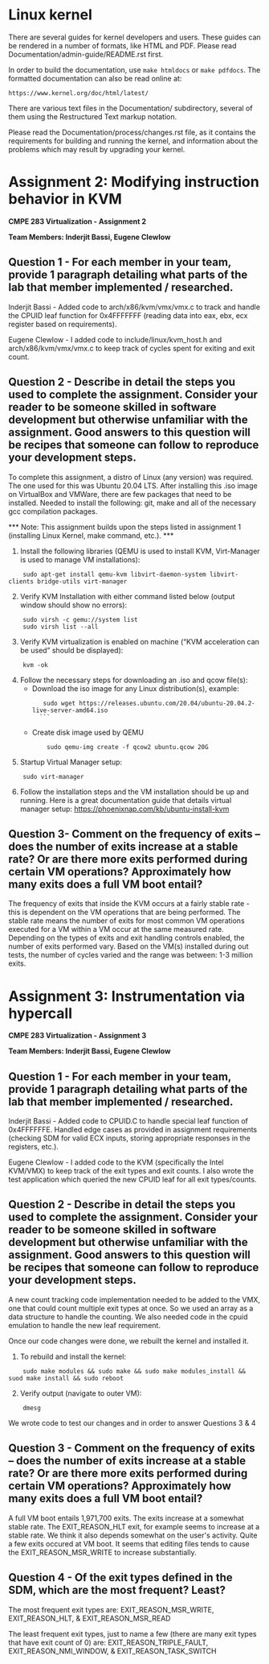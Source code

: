 Linux kernel
============

There are several guides for kernel developers and users. These guides can
be rendered in a number of formats, like HTML and PDF. Please read
Documentation/admin-guide/README.rst first.

In order to build the documentation, use ``make htmldocs`` or
``make pdfdocs``.  The formatted documentation can also be read online at:

    https://www.kernel.org/doc/html/latest/

There are various text files in the Documentation/ subdirectory,
several of them using the Restructured Text markup notation.

Please read the Documentation/process/changes.rst file, as it contains the
requirements for building and running the kernel, and information about
the problems which may result by upgrading your kernel.


# Assignment 2: Modifying instruction behavior in KVM 
**CMPE 283 Virtualization - Assignment 2**

**Team Members: Inderjit Bassi, Eugene Clewlow**

## Question 1 - For each member in your team, provide 1 paragraph detailing what parts of the lab that member implemented / researched.

Inderjit Bassi - Added code to arch/x86/kvm/vmx/vmx.c to track and handle the CPUID leaf function for 0x4FFFFFFF (reading data into eax, ebx, ecx register based on requirements).

Eugene Clewlow - I added code to include/linux/kvm_host.h and arch/x86/kvm/vmx/vmx.c to keep track of cycles spent for exiting and exit count.


## Question 2 - Describe in detail the steps you used to complete the assignment. Consider your reader to be someone skilled in software development but otherwise unfamiliar with the assignment. Good answers to this question will be recipes that someone can follow to reproduce your development steps.

To complete this assignment, a distro of Linux (any version) was required. The one used for this was Ubuntu 20.04 LTS. After installing this .iso image on VirtualBox and VMWare, there are few packages that need to be installed. Needed to install the following: git, make and all of the necessary gcc compilation packages. 

*** Note: This assignment builds upon the steps listed in assignment 1 (installing Linux Kernel, make command, etc.). ***

1) Install the following libraries (QEMU is used to install KVM, Virt-Manager is used to manage VM installations):
```
    sudo apt-get install qemu-kvm libvirt-daemon-system libvirt-clients bridge-utils virt-manager
```

2) Verify KVM Installation with either command listed below (output window should show no errors):
```
    sudo virsh -c gemu://system list 
    sudo virsh list --all
```

3) Verify KVM virtualization is enabled on machine (“KVM acceleration can be used” should be displayed):
```
    kvm -ok 
```

4) Follow the necessary steps for downloading an .iso and qcow file(s):
    * Download the iso image for any Linux distribution(s), example: 
        ```
           sudo wget https://releases.ubuntu.com/20.04/ubuntu-20.04.2-live-server-amd64.iso
          ```
    * Create disk image used by QEMU
        ```
            sudo qemu-img create -f qcow2 ubuntu.qcow 20G
        ```
5) Startup Virtual Manager setup:
```
    sudo virt-manager
```

6) Follow the installation steps and the VM installation should be up and running. Here is a great documentation guide that details virtual manager setup: https://phoenixnap.com/kb/ubuntu-install-kvm

## Question 3- Comment on the frequency of exits – does the number of exits increase at a stable rate? Or are there more exits performed during certain VM operations? Approximately how many exits does a full VM boot entail? 

The frequency of exits that inside the KVM occurs at a fairly stable rate - this is dependent on the VM operations that are being performed. The stable rate means the number of exits for most common VM operations executed for a VM within a VM occur at the same measured rate. Depending on the types of exits and exit handling controls enabled, the number of exits performed vary. Based on the VM(s) installed during out tests, the number of cycles varied and the range was between: 1-3 million exits.


# Assignment 3: Instrumentation via hypercall 
**CMPE 283 Virtualization - Assignment 3**

**Team Members: Inderjit Bassi, Eugene Clewlow**

## Question 1 - For each member in your team, provide 1 paragraph detailing what parts of the lab that member implemented / researched.

Inderjit Bassi - Added code to CPUID.C to handle special leaf function of 0x4FFFFFFE. Handled edge cases as provided in assignment requirements (checking SDM for valid ECX inputs, storing appropriate responses in the registers, etc.).

Eugene Clewlow - I added code to the KVM (specifically the Intel KVM/VMX) to keep track of the exit types and exit counts.  I also wrote the test application which queried the new CPUID leaf for all exit types/counts.


## Question 2 - Describe in detail the steps you used to complete the assignment. Consider your reader to be someone skilled in software development but otherwise unfamiliar with the assignment. Good answers to this question will be recipes that someone can follow to reproduce your development steps.

A new count tracking code implementation needed to be added to the VMX, one that could count multiple exit types at once.  So we used an array as a data structure to handle the counting.  We also needed code in the cpuid emulation to handle the new leaf requirement.

Once our code changes were done, we rebuilt the kernel and installed it.
1) To rebuild and install the kernel:
```
    sudo make modules && sudo make && sudo make modules_install && suod make install && sudo reboot
```

2) Verify output (navigate to outer VM):
```
    dmesg
```

We wrote code to test our changes and in order to answer Questions 3 & 4


## Question 3 - Comment on the frequency of exits – does the number of exits increase at a stable rate? Or are there more exits performed during certain VM operations? Approximately how many exits does a full VM boot entail?

A full VM boot entails 1,971,700 exits.  The exits increase at a somewhat stable rate.  The EXIT_REASON_HLT exit, for example seems to increase at a stable rate.  We think it also depends somewhat on the user's activity.  Quite a few exits occured at VM boot.  It seems that editing files tends to cause the EXIT_REASON_MSR_WRITE to increase substantially.

## Question 4 - Of the exit types defined in the SDM, which are the most frequent? Least?

The most frequent exit types are:
EXIT_REASON_MSR_WRITE, EXIT_REASON_HLT, & EXIT_REASON_MSR_READ

The least frequent exit types, just to name a few (there are many exit types that have exit count of 0) are:
EXIT_REASON_TRIPLE_FAULT, EXIT_REASON_NMI_WINDOW, & EXIT_REASON_TASK_SWITCH
